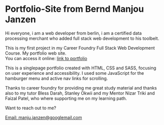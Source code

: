 <h1>Portfolio-Site from Bernd Manjou Janzen</h1> 

<p>Hi everyone, i am a web developer from berlin, i am a certified data processing merchant who added full stack web development to his toolbelt.

This is my first project in my Career Foundry Full Stack Web Development Course. My portfolio web site. <br>
You can access it online:
<a href="https://manjou.github.io/portfolio-site/index.html" class="project-list__item__a">link to portfolio</a>

<p>This is a singlepage portfolio created with HTML, CSS and SASS, focusing on user experience and accessibility. I used some JavaScript for the hamburger menu and active nav links for scrolling.

<p>Thanks to career foundry for providing me great study material and thanks also to my tutor Bless Darah, Stanley Okwii and my Mentor Nizar Triki and Faizal Patel, who where supporting me on my learning path.</p>


<p>Want to reach out to me?</p>
<a href="mailto:manju.janzen(at)googlemail(dot)com">Email: manju.janzen@googlemail.com</a>

